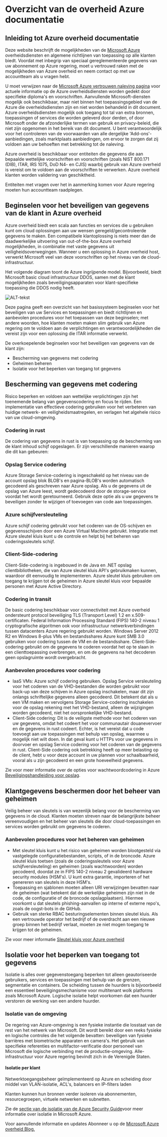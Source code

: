 <properties
    pageTitle="Azure overheid documentatie | Microsoft Azure"
    description="Dit zorgt voor een vergelijking van functies en hulp op het ontwikkelen van toepassingen voor de overheid Azure"
    services="Azure-Government"
    cloud="gov" 
    documentationCenter=""
    authors="ryansoc"
    manager="zakramer"
    editor=""/>

<tags
    ms.service="multiple"
    ms.devlang="na"
    ms.topic="article"
    ms.tgt_pltfrm="na"
    ms.workload="azure-government"
    ms.date="08/25/2016"
    ms.author="ryansoc"/>


#  <a name="azure-government-documentation-overview"></a>Overzicht van de overheid Azure documentatie

##  <a name="introduction-to-azure-government-documentation"></a>Inleiding tot Azure overheid documentatie

Deze website beschrijft de mogelijkheden van de [Microsoft Azure](https://azure.microsoft.com/features/gov/) overheidsdiensten en algemene richtlijnen van toepassing op alle klanten biedt. Voordat met inbegrip van speciaal gereglementeerde gegevens van uw abonnement op Azure regering, moet u vertrouwd raken met de mogelijkheden van Azure overheid en neem contact op met uw accountteam als u vragen hebt.

U moet verwijzen naar de [Microsoft Azure vertrouwen naleving pagina](http://www.microsoft.com/en-us/TrustCenter/Compliance/default.aspx) voor actuele informatie op de Azure overheidsdiensten worden gedekt door specifieke diploma's en voorschriften. Aanvullende Microsoft-diensten mogelijk ook beschikbaar, maar niet binnen het toepassingsgebied van de Azure die overheidsdiensten zijn en niet worden behandeld in dit document. Azure overheidsdiensten mogelijk ook toegang tot tal van extra bronnen, toepassingen of services die worden geleverd door derden, of door Microsoft onder de afzonderlijke termen van gebruik en privacy-beleid, die niet zijn opgenomen in het bereik van dit document. U bent verantwoordelijk voor het controleren van de voorwaarden van alle dergelijke 'Add-ons'-aanbiedingen, zoals marktplaats aanbiedingen, om ervoor te zorgen dat zij voldoen aan uw behoeften met betrekking tot de naleving.

Azure overheid is beschikbaar voor entiteiten die gegevens die aan bepaalde wettelijke voorschriften en voorschriften (zoals NIST 800.171 (DIB), ITAR, IRS 1075, DoD N4- en CJIS) waarbij gebruik van Azure overheid is vereist om te voldoen aan de voorschriften te verwerken. Azure overheid klanten worden validering van geschiktheid.

Entiteiten met vragen over het in aanmerking komen voor Azure regering moeten hun accountteam raadplegen.

##  <a name="principles-for-securing-customer-data-in-azure-government"></a>Beginselen voor het beveiligen van gegevens van de klant in Azure overheid

Azure overheid biedt een scala aan functies en services die u gebruiken kunt om cloud oplossingen aan uw wensen geregeld/gecontroleerde gegevens te maken. Een compatibele klantoplossing is niets meer dan de daadwerkelijke uitvoering van out-of-the-box Azure overheid mogelijkheden, in combinatie met vaste gegevens uit veiligheidsoverwegingen.
Wanneer u een oplossing in Azure overheid host, verwerkt Microsoft veel van deze voorschriften op het niveau van de cloud-infrastructuur.

Het volgende diagram toont de Azure ingrijpende model. Bijvoorbeeld, biedt Microsoft basic cloud infrastructuur DDOS, samen met de klant mogelijkheden zoals beveiligingsapparaten voor klant-specifieke toepassing die DDOS nodig heeft.

![ALT-tekst](./media/azure-government-Defenseindepth.png)

Deze pagina geeft een overzicht van het basissysteem beginselen voor het beveiligen van uw Services en toepassingen en biedt richtlijnen en aanbevolen procedures voor het toepassen van deze beginselen; met andere woorden, hoe klanten moeten maken slim gebruik van Azure regering om te voldoen aan de verplichtingen en verantwoordelijkheden die vereist zijn voor een oplossing die ITAR informatie verwerkt.

De overkoepelende beginselen voor het beveiligen van gegevens van de klant zijn:
* Bescherming van gegevens met codering
* Geheimen beheren
* Isolatie voor het beperken van toegang tot gegevens

##  <a name="protecting-customer-data-using-encryption"></a>Bescherming van gegevens met codering

Risico beperken en voldoen aan wettelijke verplichtingen zijn het toenemende belang van gegevenscodering en focus te rijden. Een implementatie van effectieve codering gebruiken voor het verbeteren van huidige netwerk- en veiligheidsmaatregelen, en verlagen het algehele risico van uw cloud-omgeving.

### <a name="Overview"></a>Codering in rust
De codering van gegevens in rust is van toepassing op de bescherming van de klant inhoud schijf opgeslagen. Er zijn verschillende manieren waarop die dit kan gebeuren:

### <a name="Overview"></a>Opslag Service codering

Azure Storage Service-codering is ingeschakeld op het niveau van de account opslag blok BLOB's en pagina-BLOB's worden automatisch gecodeerd als geschreven naar Azure opslag. Als u de gegevens uit de opslag van Azure leest, wordt gedecodeerd door de storage-service voordat het wordt geretourneerd. Gebruik deze optie als u uw gegevens te beveiligen zonder te wijzigen of toevoegen van code aan toepassingen.

### <a name="Overview"></a>Azure schijfversleuteling
Azure schijf codering gebruikt voor het coderen van de OS-schijven en gegevensschijven door een Azure Virtual Machine gebruikt. Integratie met Azure sleutel kluis kunt u de controle en helpt bij het beheren van coderingssleutels schijf.

### <a name="Overview"></a>Client-Side-codering
Client-Side-codering is ingebouwd in de Java en .NET opslag clientbibliotheken, die van Azure sleutel kluis API's gebruikmaken kunnen, waardoor dit eenvoudig te implementeren. Azure sleutel kluis gebruiken om toegang te krijgen tot de geheimen in Azure sleutel kluis voor bepaalde personen met Azure Active Directory.

### <a name="Overview"></a>Codering in transit

De basic codering beschikbaar voor connectiviteit met Azure overheid ondersteunt protocol beveiliging TLS (Transport Level) 1.2 en x.509-certificaten. Federal Information Processing Standard (FIPS) 140-2 niveau 1 cryptografische algoritmen ook voor infrastructuur netwerkverbindingen tussen datacenters Azure regering gebruikt worden.  Windows Server 2012 R2 en Windows 8-plus VMs en bestandsshares Azure kunt SMB 3.0 gebruiken voor codering tussen de VM en de bestandsshare. Client-Side-codering gebruikt om de gegevens te coderen voordat het op te slaan in een clienttoepassing overbrengen, en om de gegevens na het decoderen geen opslagruimte wordt overgebracht.

### <a name="Overview"></a>Aanbevolen procedures voor codering

* IaaS VMs: Azure schijf codering gebruiken. Opslag Service versleuteling voor het coderen van de VHD-bestanden die worden gebruikt voor back-up van deze schijven in Azure opslag inschakelen, maar dit zijn onlangs schriftelijke gegevens alleen gecodeerd. Dit betekent dat als u een VM maken en vervolgens Storage Service-codering inschakelen voor de opslag rekening met het VHD-bestand, alleen de wijzigingen worden gecodeerd, niet het oorspronkelijke VHD-bestand.
* Client-Side codering: Dit is de veiligste methode voor het coderen van uw gegevens, omdat het codeert het voor communautair douanevervoer en de gegevens in rust codeert. Echter, is het vereist dat u code toevoegt aan uw toepassingen met behulp van opslag, waarmee u mogelijk niet wilt doen. In dat geval kunt u HTTPs voor uw gegevens in doorvoer en opslag Service codering voor het coderen van de gegevens in rust. Client-Side codering ook betrekking heeft op meer belasting op de client, hebt u voor deze account in uw plannen voor schaalbaarheid, vooral als u zijn gecodeerd en een grote hoeveelheid gegevens.

Zie voor meer informatie over de opties voor wachtwoordcodering in Azure [Beveiligingshandleiding voor opslag](/storage-security-guide).

##  <a name="protecting-customer-data-by-managing-secrets"></a>Klantgegevens beschermen door het beheer van geheimen

Veilig beheer van sleutels is van wezenlijk belang voor de bescherming van gegevens in de cloud. Klanten moeten streven naar de belangrijkste beheer vereenvoudigen en het beheer van sleutels die door cloud-toepassingen en services worden gebruikt om gegevens te coderen.

### <a name="Overview"></a>Aanbevolen procedures voor het beheren van geheimen

* Met sleutel kluis kunt u het risico van geheimen worden blootgesteld via vastgelegde configuratiebestanden, scripts, of in de broncode. Azure sleutel kluis toetsen (zoals de coderingssleutels voor Azure schijfversleuteling) en geheimen (zoals wachtwoorden) worden gecodeerd, doordat ze in FIPS 140-2 niveau 2 gevalideerd hardware security modules (HSM's). U kunt extra garantie, importeren of het genereren van sleutels in deze HSM's.
* Toepassing en sjablonen moeten alleen URI verwijzingen bevatten naar de geheimen (wat betekent dat de werkelijke geheimen zijn niet in de code, de configuratie of de broncode opslagplaatsen). Hiermee voorkomt u dat sleutels phishing-aanvallen op interne of externe repo's, zoals de oogst-bots in de GitHub.
* Gebruik van sterke RBAC besturingselementen binnen sleutel kluis. Als een vertrouwde operator het bedrijf of de overdracht aan een nieuwe groep binnen het bedrijf verlaat, moeten ze niet mogen toegang te krijgen tot de geheimen.  

Zie voor meer informatie [Sleutel kluis voor Azure overheid](/azure-government/azure-government-tech-keyvault)

##  <a name="isolation-to-restrict-data-access"></a>Isolatie voor het beperken van toegang tot gegevens

Isolatie is alles over gegevenstoegang beperken tot alleen geautoriseerde gebruikers, services en toepassingen met behulp van de grenzen, segmentatie en containers. De scheiding tussen de huurders is bijvoorbeeld een essentieel beveiligingsmechanisme voor multitenant wolk platforms zoals Microsoft Azure. Logische isolatie helpt voorkomen dat een huurder verstoren de werking van een andere huurder.

### <a name="Overview"></a>Isolatie van de omgeving
De regering van Azure-omgeving is een fysieke instantie die losstaat van de rest van het netwerk van Microsoft. Dit wordt bereikt door een reeks fysieke en logische controles die het volgende bevatten: beveiligen van fysieke barrières met biometrische apparaten en camera's.  Het gebruik van specifieke referenties en multifactor-verificatie door personeel van Microsoft die logische verbinding met de productie-omgeving.  Alle-infrastructuur voor Azure regering bevindt zich in de Verenigde Staten.

#### <a name="Overview"></a>Isolatie per klant
Netwerktoegangsbeheer geïmplementeerd op Azure en scheiding door middel van VLAN-isolatie, ACL's, balancers en IP-filters laden

Klanten kunnen hun bronnen verder isoleren via abonnementen, resourcegroepen, virtuele netwerken en subnetten.

Zie de [sectie van de isolatie van de Azure Security Guide](/azure-security-getting-started/#isolation)voor meer informatie over isolatie in Microsoft Azure.

Voor aanvullende informatie en updates Abonneer u op de <a href="https://blogs.msdn.microsoft.com/azuregov/">Microsoft Azure overheid Blog.</a>
